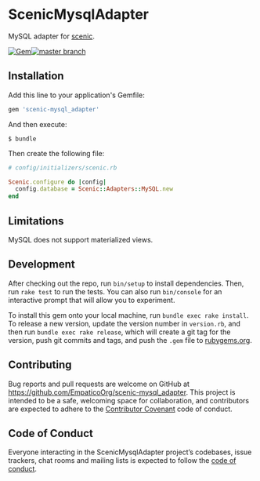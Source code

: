 # ScenicMysqlAdapter

MySQL adapter for [scenic](https://github.com/thoughtbot/scenic).

[![Gem](https://img.shields.io/gem/v/scenic-mysql_adapter.svg)](https://rubygems.org/gems/scenic-mysql_adapter)[![master branch](https://img.shields.io/circleci/project/github/EmpaticoOrg/scenic-mysql_adapter.svg)](https://circleci.com/gh/EmpaticoOrg/scenic-mysql_adapter/tree/master)

## Installation

Add this line to your application's Gemfile:

```ruby
gem 'scenic-mysql_adapter'
```

And then execute:

    $ bundle

Then create the following file:

```ruby
# config/initializers/scenic.rb

Scenic.configure do |config|
  config.database = Scenic::Adapters::MySQL.new
end
```

## Limitations

MySQL does not support materialized views.

## Development

After checking out the repo, run `bin/setup` to install dependencies. Then, run `rake test` to run the tests. You can also run `bin/console` for an interactive prompt that will allow you to experiment.

To install this gem onto your local machine, run `bundle exec rake install`. To release a new version, update the version number in `version.rb`, and then run `bundle exec rake release`, which will create a git tag for the version, push git commits and tags, and push the `.gem` file to [rubygems.org](https://rubygems.org).

## Contributing

Bug reports and pull requests are welcome on GitHub at https://github.com/EmpaticoOrg/scenic-mysql_adapter. This project is intended to be a safe, welcoming space for collaboration, and contributors are expected to adhere to the [Contributor Covenant](http://contributor-covenant.org) code of conduct.

## Code of Conduct

Everyone interacting in the ScenicMysqlAdapter project’s codebases, issue trackers, chat rooms and mailing lists is expected to follow the [code of conduct](https://github.com/EmpaticoOrg/scenic-mysql_adapter/blob/master/CODE_OF_CONDUCT.md).
